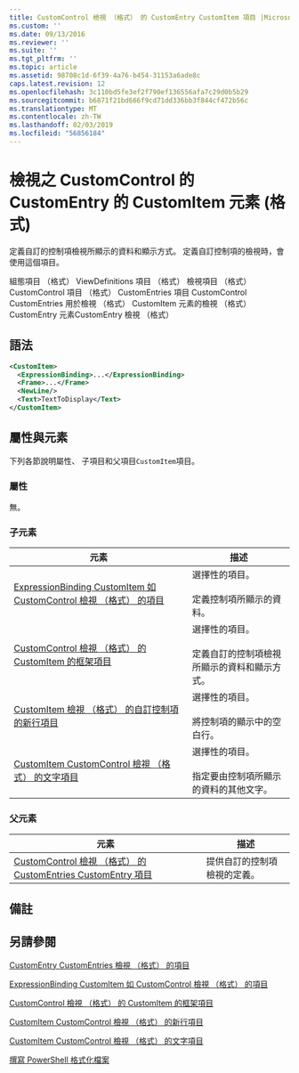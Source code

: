 ```yaml
---
title: CustomControl 檢視 （格式） 的 CustomEntry CustomItem 項目 |Microsoft Docs
ms.custom: ''
ms.date: 09/13/2016
ms.reviewer: ''
ms.suite: ''
ms.tgt_pltfrm: ''
ms.topic: article
ms.assetid: 98708c1d-6f39-4a76-b454-31153a6ade8c
caps.latest.revision: 12
ms.openlocfilehash: 3c110bd5fe3ef2f790ef136556afa7c29d0b5b29
ms.sourcegitcommit: b6871f21bd666f9cd71dd336bb3f844cf472b56c
ms.translationtype: MT
ms.contentlocale: zh-TW
ms.lasthandoff: 02/03/2019
ms.locfileid: "56856184"
---
```

# <a name="customitem-element-for-customentry-for-customcontrol-for-view-format"></a>檢視之 CustomControl 的 CustomEntry 的 CustomItem 元素 (格式)

定義自訂的控制項檢視所顯示的資料和顯示方式。 定義自訂控制項的檢視時，會使用這個項目。

組態項目 （格式） ViewDefinitions 項目 （格式） 檢視項目 （格式） CustomControl 項目 （格式） CustomEntries 項目 CustomControl CustomEntries 用於檢視 （格式） CustomItem 元素的檢視 （格式） CustomEntry 元素CustomEntry 檢視 （格式）

## <a name="syntax"></a>語法

```xml
<CustomItem>
  <ExpressionBinding>...</ExpressionBinding>
  <Frame>...</Frame>
  <NewLine/>
  <Text>TextToDisplay</Text>
</CustomItem>
```

## <a name="attributes-and-elements"></a>屬性與元素

下列各節說明屬性、 子項目和父項目`CustomItem`項目。

### <a name="attributes"></a>屬性

無。

### <a name="child-elements"></a>子元素

|元素|描述|
|-------------|-----------------|
|[ExpressionBinding CustomItem 如 CustomControl 檢視 （格式） 的項目](./expressionbinding-element-for-customitem-for-customcontrol-for-view-format.md)|選擇性的項目。<br /><br /> 定義控制項所顯示的資料。|
|[CustomControl 檢視 （格式） 的 CustomItem 的框架項目](./frame-element-for-customitem-for-customcontrol-for-view-format.md)|選擇性的項目。<br /><br /> 定義自訂的控制項檢視所顯示的資料和顯示方式。|
|[CustomItem 檢視 （格式） 的自訂控制項的新行項目](./newline-element-for-customitem-for-customcontrol-for-view-format.md)|選擇性的項目。<br /><br /> 將控制項的顯示中的空白行。|
|[CustomItem CustomControl 檢視 （格式） 的文字項目](./text-element-for-customitem-for-customview-for-view-format.md)|選擇性的項目。<br /><br /> 指定要由控制項所顯示的資料的其他文字。|

### <a name="parent-elements"></a>父元素

|元素|描述|
|-------------|-----------------|
|[CustomControl 檢視 （格式） 的 CustomEntries CustomEntry 項目](./customentry-element-for-customentries-for-customcontrol-for-view-format.md)|提供自訂的控制項檢視的定義。|

## <a name="remarks"></a>備註

## <a name="see-also"></a>另請參閱

[CustomEntry CustomEntries 檢視 （格式） 的項目](./customentry-element-for-customentries-for-customcontrol-for-view-format.md)

[ExpressionBinding CustomItem 如 CustomControl 檢視 （格式） 的項目](./expressionbinding-element-for-customitem-for-customcontrol-for-view-format.md)

[CustomControl 檢視 （格式） 的 CustomItem 的框架項目](./frame-element-for-customitem-for-customcontrol-for-view-format.md)

[CustomItem CustomControl 檢視 （格式） 的新行項目](./newline-element-for-customitem-for-customcontrol-for-view-format.md)

[CustomItem CustomControl 檢視 （格式） 的文字項目](./text-element-for-customitem-for-customview-for-view-format.md)

[撰寫 PowerShell 格式化檔案](./writing-a-powershell-formatting-file.md)
